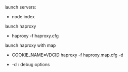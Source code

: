 launch servers:
- node index

launch haproxy
- haproxy -f haproxy.cfg

launch haproxy with map
- COOKIE_NAME=VDCID haproxy -f haproxy.map.cfg -d

* -d : debug options
